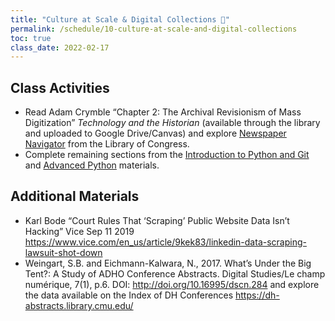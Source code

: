 ```yaml
---
title: "Culture at Scale & Digital Collections 🐘"
permalink: /schedule/10-culture-at-scale-and-digital-collections
toc: true
class_date: 2022-02-17
---
```


## Class Activities

- Read Adam Crymble “Chapter 2: The Archival Revisionism of Mass Digitization” *Technology and the Historian* (available through the library and uploaded to Google Drive/Canvas) and explore [Newspaper Navigator](https://news-navigator.labs.loc.gov/search) from the Library of Congress.
- Complete remaining sections from the [Introduction to Python and Git]({{site.baseurl}}/intro-python-git/04-python-fundamentals) and [Advanced Python]({{site.baseurl}}/advanced-python/03-complex-python) materials.


## Additional Materials

- Karl Bode “Court Rules That ‘Scraping’ Public Website Data Isn’t Hacking” Vice Sep 11 2019 <https://www.vice.com/en_us/article/9kek83/linkedin-data-scraping-lawsuit-shot-down>
- Weingart, S.B. and Eichmann-Kalwara, N., 2017. What’s Under the Big Tent?: A Study of ADHO Conference Abstracts. Digital Studies/Le champ numérique, 7(1), p.6. DOI: <http://doi.org/10.16995/dscn.284> and explore the data available on the Index of DH Conferences <https://dh-abstracts.library.cmu.edu/>

